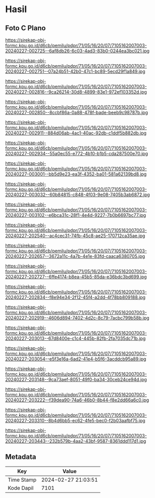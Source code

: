 # Hasil

## Foto C Plano

https://sirekap-obj-formc.kpu.go.id/d6cb/pemilu/pdpr/71/05/16/20/07/7105162007003-20240227-002725--6af8db26-6c03-4ad3-83b0-0244ea3bc021.jpg

https://sirekap-obj-formc.kpu.go.id/d6cb/pemilu/pdpr/71/05/16/20/07/7105162007003-20240227-002751--07a24b51-42b0-47c1-bc89-5ecd29f1a849.jpg

https://sirekap-obj-formc.kpu.go.id/d6cb/pemilu/pdpr/71/05/16/20/07/7105162007003-20240227-002816--9ca26214-30d8-4899-83e1-972ef103352d.jpg

https://sirekap-obj-formc.kpu.go.id/d6cb/pemilu/pdpr/71/05/16/20/07/7105162007003-20240227-002850--8ccbf86a-0a88-478f-bade-beeb9c98787b.jpg

https://sirekap-obj-formc.kpu.go.id/d6cb/pemilu/pdpr/71/05/16/20/07/7105162007003-20240227-002911--884d06ab-4ac1-40ac-92db-c1ddf5b882db.jpg

https://sirekap-obj-formc.kpu.go.id/d6cb/pemilu/pdpr/71/05/16/20/07/7105162007003-20240227-002934--55a0ec55-e772-4b10-b1b5-cda287500e70.jpg

https://sirekap-obj-formc.kpu.go.id/d6cb/pemilu/pdpr/71/05/16/20/07/7105162007003-20240227-003001--bb5d9e23-ea3f-4352-ba01-581a62139bd8.jpg

https://sirekap-obj-formc.kpu.go.id/d6cb/pemilu/pdpr/71/05/16/20/07/7105162007003-20240227-003032--60b84815-c848-4f03-9e08-7405b3ab6872.jpg

https://sirekap-obj-formc.kpu.go.id/d6cb/pemilu/pdpr/71/05/16/20/07/7105162007003-20240227-003102--e6bca31c-28f1-4e4d-9227-7b0b6697bc77.jpg

https://sirekap-obj-formc.kpu.go.id/d6cb/pemilu/pdpr/71/05/16/20/07/7105162007003-20240227-202540--ac4cec31-74fb-45c8-ae25-170712ca35ae.jpg

https://sirekap-obj-formc.kpu.go.id/d6cb/pemilu/pdpr/71/05/16/20/07/7105162007003-20240227-202657--3672a11c-4a7b-4e1e-83fd-caaca6380705.jpg

https://sirekap-obj-formc.kpu.go.id/d6cb/pemilu/pdpr/71/05/16/20/07/7105162007003-20240227-202727--6ffe4174-b8ea-45b5-85da-e36bdc3bd699.jpg

https://sirekap-obj-formc.kpu.go.id/d6cb/pemilu/pdpr/71/05/16/20/07/7105162007003-20240227-202834--f8e94e34-2f12-45f4-a2dd-4f78bb809188.jpg

https://sirekap-obj-formc.kpu.go.id/d6cb/pemilu/pdpr/71/05/16/20/07/7105162007003-20240227-202919--4606d894-7402-4d2c-8c79-7acbc799b58b.jpg

https://sirekap-obj-formc.kpu.go.id/d6cb/pemilu/pdpr/71/05/16/20/07/7105162007003-20240227-203013--67d8400e-c1c4-445b-82fb-2fa7035dc71b.jpg

https://sirekap-obj-formc.kpu.go.id/d6cb/pemilu/pdpr/71/05/16/20/07/7105162007003-20240227-203054--e5f3e16a-6ad2-41e4-b5f6-3acddcb95a89.jpg

https://sirekap-obj-formc.kpu.go.id/d6cb/pemilu/pdpr/71/05/16/20/07/7105162007003-20240227-203148--9ca73aef-8051-49f0-ba34-30ceb24ce94d.jpg

https://sirekap-obj-formc.kpu.go.id/d6cb/pemilu/pdpr/71/05/16/20/07/7105162007003-20240227-203222--f39dea90-74a6-46b0-8b44-f8e2dd66a6c0.jpg

https://sirekap-obj-formc.kpu.go.id/d6cb/pemilu/pdpr/71/05/16/20/07/7105162007003-20240227-203310--8b4d6bb5-ec62-4fe5-bec0-f2b03aafbf75.jpg

https://sirekap-obj-formc.kpu.go.id/d6cb/pemilu/pdpr/71/05/16/20/07/7105162007003-20240227-203443--232b579b-4aa2-43bf-9587-8361ddd117d1.jpg


## Metadata

| Key        | Value               |
| ---------- | ------------------- |
| Time Stamp | 2024-02-27 21:03:51 |
| Kode Dapil | 7101                |



